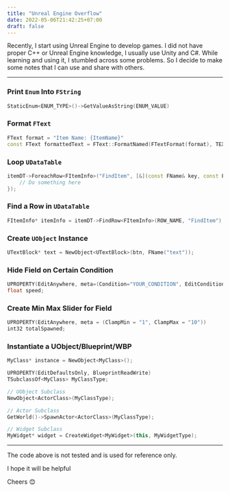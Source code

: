 ```yaml
---
title: "Unreal Engine Overflow"
date: 2022-05-06T21:42:25+07:00
draft: false
---
```


Recently, I start using Unreal Engine to develop games. I did not have proper C++ or Unreal Engine knowledge, I usually use Unity and C#. While learning and using it, I stumbled across some problems. So I decide to make some notes that I can use and share with others.

---

### Print `Enum` Into `FString`

```cpp
StaticEnum<ENUM_TYPE>()->GetValueAsString(ENUM_VALUE)
```

### Format `FText`

```cpp
FText format = "Item Name: {ItemName}"
const FText formattedText = FText::FormatNamed(FTextFormat(format), TEXT("ItemName"), itemName);
```

### Loop `UDataTable`

```cpp
itemDT->ForeachRow<FItemInfo>("FindItem", [&](const FName& key, const FItemInfo& item) {
    // Do something here
});
```

### Find a Row in `UDataTable`

```cpp
FItemInfo* itemInfo = itemDT->FindRow<FItemInfo>(ROW_NAME, "FindItem");
```

### Create `UObject` Instance

```cpp
UTextBlock* text = NewObject<UTextBlock>(btn, FName("text"));
```

### Hide Field on Certain Condition

```cpp
UPROPERTY(EditAnywhere, meta=(Condition="YOUR_CONDITION", EditConditionHides))
float speed;
```

### Create Min Max Slider for Field

```cpp
UPROPERTY(EditAnywhere, meta = (ClampMin = "1", ClampMax = "10"))
int32 totalSpawned;
```

### Instantiate a UObject/Blueprint/WBP

```cpp
MyClass* instance = NewObject<MyClass>();

UPROPERTY(EditDefaultsOnly, BlueprintReadWrite)
TSubclassOf<MyClass> MyClassType;

// UObject Subclass
NewObject<ActorClass>(MyClassType);

// Actor Subclass
GetWorld()->SpawnActor<ActorClass>(MyClassType);

// Widget Subclass
MyWidget* widget = CreateWidget<MyWidget>(this, MyWidgetType);
```

---

The code above is not tested and is used for reference only.

I hope it will be helpful

Cheers 😊
